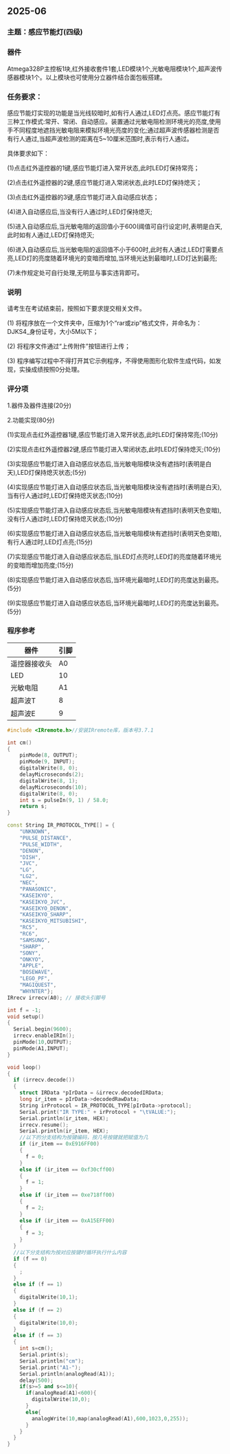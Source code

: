 ## 2025-06

### 主题：感应节能灯(四级)

### 器件

Atmega328P主控板1块,红外接收套件1套,LED模块1个,光敏电阻模块1个,超声波传感器模块1个。以上模块也可使用分立器件结合面包板搭建。

### 任务要求：

感应节能灯实现的功能是当光线较暗时,如有行人通过,LED灯点亮。感应节能灯有三种工作模式:常开、常闭、自动感应。装置通过光敏电阻检测环境光的亮度,使用手不同程度地遮挡光敏电阻来模拟环境光亮度的变化;通过超声波传感器检测是否有行人通过,当超声波检测的距离在5~10厘米范围时,表示有行人通过。

具体要求如下：

(1)点击红外遥控器的1键,感应节能灯进入常开状态,此时LED灯保持常亮；

(2)点击红外遥控器的2键,感应节能灯进入常闭状态,此时LED灯保持熄灭；

(3)点击红外遥控器的3键,感应节能灯进入自动感应状态；

(4)进入自动感应后,当没有行人通过时,LED灯保持熄灭;

(5)进入自动感应后,当光敏电阻的返回值小于600(阈值可自行设定)时,表明是白天,此时如有人通过,LED灯保持熄灭;

(6)进入自动感应后,当光敏电阻的返回值不小于600时,此时有人通过,LED灯需要点亮,LED灯的亮度随着环境光的变暗而增加,当环境光达到最暗时,LED灯达到最亮;

(7)未作规定处可自行处理,无明显与事实违背即可。

### 说明

请考生在考试结束前，按照如下要求提交相关文件。

(1) 将程序放在一个文件夹中，压缩为1个“rar或zip”格式文件，并命名为：DJKS4_身份证号，大小5M以下；

(2) 将程序文件通过“上传附件”按钮进行上传；

(3) 程序编写过程中不得打开其它示例程序，不得使用图形化软件生成代码，如发现，实操成绩按照0分处理。 

### 评分项

1.器件及器件连接(20分)

2.功能实现(80分)

(1)实现点击红外遥控器1键,感应节能灯进入常开状态,此时LED灯保持常亮;(10分)

(2)实现点击红外遥控器2键,感应节能灯进入常闭状态,此时LED灯保持熄灭;(10分)

(3)实现感应节能灯进入自动感应状态后,当光敏电阻模块没有遮挡时(表明是白天),LED灯保持熄灭状态;(5分)

(4)实现感应节能灯进入自动感应状态后,当光敏电阻模块没有遮挡时(表明是白天),当有行人通过时,LED灯保持熄灭状态;(10分)

(5)实现感应节能灯进入自动感应状态后,当光敏电阻模块有遮挡时(表明天色变暗),没有行人通过时,LED灯保持熄灭状态;(10分)

(6)实现感应节能灯进入自动感应状态后,当光敏电阻模块有遮挡时(表明天色变暗),有行人通过时,LED灯点亮;(15分)

(7)实现感应节能灯进入自动感应状态后,当LED灯点亮时,LED灯的亮度随着环境光的变暗而增加亮度;(15分)

(8)实现感应节能灯进入自动感应状态后,当环境光最暗时,LED灯的亮度达到最亮。(5分)

(9)实现感应节能灯进入自动感应状态后,当环境光最暗时,LED灯的亮度达到最亮。(5分)

### 程序参考

| 器件         | 引脚 |
| ------------ | ---- |
| 遥控器接收头 | A0   |
| LED          | 10   |
| 光敏电阻     | A1   |
| 超声波T      | 8    |
| 超声波E      | 9    |

```c++
#include <IRremote.h>//安装IRremote库，版本号3.7.1

int cm()
{
    pinMode(8, OUTPUT); 
    pinMode(9, INPUT);  
    digitalWrite(8, 0);
    delayMicroseconds(2);
    digitalWrite(8, 1);
    delayMicroseconds(10);
    digitalWrite(8, 0);
    int s = pulseIn(9, 1) / 58.0;
    return s;
}

const String IR_PROTOCOL_TYPE[] = {
    "UNKNOWN",
    "PULSE_DISTANCE",
    "PULSE_WIDTH",
    "DENON",
    "DISH",
    "JVC",
    "LG",
    "LG2",
    "NEC",
    "PANASONIC",
    "KASEIKYO",
    "KASEIKYO_JVC",
    "KASEIKYO_DENON",
    "KASEIKYO_SHARP",
    "KASEIKYO_MITSUBISHI",
    "RC5",
    "RC6",
    "SAMSUNG",
    "SHARP",
    "SONY",
    "ONKYO",
    "APPLE",
    "BOSEWAVE",
    "LEGO_PF",
    "MAGIQUEST",
    "WHYNTER"};
IRrecv irrecv(A0); // 接收头引脚号

int f = -1;
void setup()
{
  Serial.begin(9600);
  irrecv.enableIRIn();
  pinMode(10,OUTPUT);
  pinMode(A1,INPUT);
}

void loop()
{
  if (irrecv.decode())
  {
    struct IRData *pIrData = &irrecv.decodedIRData;
    long ir_item = pIrData->decodedRawData;
    String irProtocol = IR_PROTOCOL_TYPE[pIrData->protocol];
    Serial.print("IR TYPE:" + irProtocol + "\tVALUE:");
    Serial.println(ir_item, HEX);
    irrecv.resume();
    Serial.println(ir_item, HEX);
    //以下的分支结构为按键编码，按几号按键就把赋值为几
    if (ir_item == 0xE916FF00)
    {
      f = 0;
    }
    else if (ir_item == 0xf30cff00)
    {
      f = 1;
    }
    else if (ir_item == 0xe718ff00)
    {
      f = 2;
    }
    else if (ir_item == 0xA15EFF00)
    {
      f = 3;
    }
  }
  //以下分支结构为按对应按键时循环执行什么内容
  if (f == 0)
  {
    ;
  }
  else if (f == 1)
  {
    digitalWrite(10,1);
  }
  else if (f == 2)
  {
    digitalWrite(10,0);
  }
  else if (f == 3)
  {
    int s=cm();
    Serial.print(s);
    Serial.println("cm");
    Serial.print("A1-");
    Serial.println(analogRead(A1));
    delay(500);
    if(s>=5 and s<=10){
      if(analogRead(A1)<600){
        digitalWrite(10,0);
      }
      else{
        analogWrite(10,map(analogRead(A1),600,1023,0,255));
      }
    }
  }
}
```

